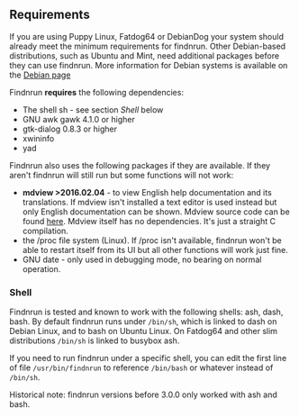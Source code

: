 ## Requirements

If you are using Puppy Linux, Fatdog64 or DebianDog your system should
already meet the minimum requirements for findnrun.  Other Debian-based
distributions, such as Ubuntu and Mint, need additional packages before
they can use findnrun. More information for Debian systems is available
on the
[Debian page](https://github.com/step-/find-n-run/blob/master/usr/share/findnrun/doc/DEBIAN.md)

Findnrun **requires** the following dependencies:

* The shell sh - see section _Shell_ below
* GNU awk gawk 4.1.0 or higher
* gtk-dialog 0.8.3 or higher
* xwininfo
* yad

Findnrun also uses the following packages if they are available. If they
aren't findnrun will still run but some functions will not work:

* **mdview >2016.02.04** - to view English help documentation and its
  translations. If mdview isn't installed a text editor is used instead but
  only English documentation can be shown. Mdview source code can be found
  [here](http://chiselapp.com/user/jamesbond/repository/mdview3/timeline).
  Mdview itself has no dependencies. It's just a straight C compilation.
* the /proc file system (Linux). If /proc isn't available, findnrun won't be
  able to restart itself from its UI but all other functions will work just
  fine.
* GNU date - only used in debugging mode, no bearing on normal operation.

### Shell

Findnrun is tested and known to work with the following shells: ash, dash,
bash. By default findnrun runs under `/bin/sh`, which is linked to dash on
Debian Linux, and to bash on Ubuntu Linux. On Fatdog64 and other slim
distributions `/bin/sh` is linked to busybox ash.

If you need to run findnrun under a specific shell, you can edit the first line
of file `/usr/bin/findnrun` to reference `/bin/bash` or whatever instead of
`/bin/sh`.

Historical note: findnrun versions before 3.0.0 only worked with ash and bash.

